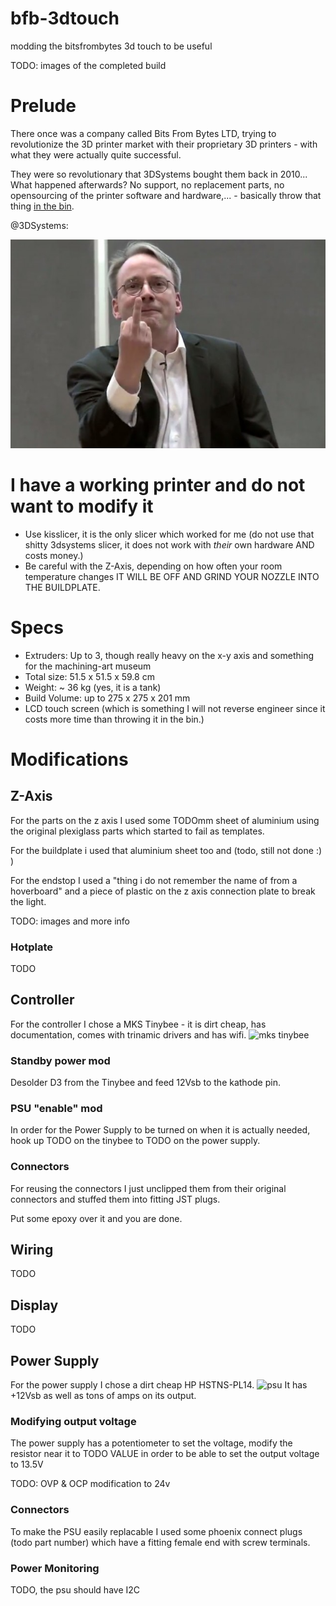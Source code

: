 # bfb-3dtouch
modding the bitsfrombytes 3d touch to be useful

TODO: images of the completed build

# Prelude

There once was a company called Bits From Bytes LTD, trying to revolutionize the 3D printer market with their proprietary 3D printers - with what they were actually quite successful.

They were so revolutionary that 3DSystems bought them back in 2010...
What happened afterwards? No support, no replacement parts, no opensourcing of the printer software and hardware,... - basically throw that thing [in the bin](https://www.youtube.com/watch?v=Y47PDT4coNE).

@3DSystems:

![Linus Torvalds "Fuck you Nvidia"](img/torvaldsnvidia.jpg)

# I have a working printer and do not want to modify it

- Use kisslicer, it is the only slicer which worked for me (do not use that shitty 3dsystems slicer, it does not work with *their* own hardware AND costs money.)
- Be careful with the Z-Axis, depending on how often your room temperature changes IT WILL BE OFF AND GRIND YOUR NOZZLE INTO THE BUILDPLATE.

# Specs

- Extruders: Up to 3, though really heavy on the x-y axis and something for the machining-art museum
- Total size: 51.5 x 51.5 x 59.8 cm
- Weight: ~ 36 kg (yes, it is a tank)
- Build Volume: up to 275 x 275 x 201 mm
- LCD touch screen (which is something I will not reverse engineer since it costs more time than throwing it in the bin.)

# Modifications

## Z-Axis
For the parts on the z axis I used some TODOmm sheet of aluminium using the original plexiglass parts which started to fail as templates.

For the buildplate i used that aluminium sheet too and (todo, still not done :) )

For the endstop I used a "thing i do not remember the name of from a hoverboard" and a piece of plastic on the z axis connection plate to break the light.

TODO: images and more info
### Hotplate
TODO

## Controller
For the controller I chose a MKS Tinybee - it is dirt cheap, has documentation, comes with trinamic drivers and has wifi.
![mks tinybee](img/mkstinybee.jpg)

### Standby power mod
Desolder D3 from the Tinybee and feed 12Vsb to the kathode pin. 

### PSU "enable" mod
In order for the Power Supply to be turned on when it is actually needed, hook up TODO on the tinybee to TODO on the power supply.

### Connectors
For reusing the connectors I just unclipped them from their original connectors and stuffed them into fitting JST plugs. 

Put some epoxy over it and you are done.

## Wiring
TODO

## Display
TODO

## Power Supply
For the power supply I chose a dirt cheap HP HSTNS-PL14.
![psu](img/psu.jpg)
It has +12Vsb as well as tons of amps on its output.
### Modifying output voltage
The power supply has a potentiometer to set the voltage, modify the resistor near it to TODO VALUE in order to be able to set the output voltage to 13.5V

TODO: OVP & OCP modification to 24v 

### Connectors
To make the PSU easily replacable I used some phoenix connect plugs (todo part number) which have a fitting female end with screw terminals.

### Power Monitoring
TODO, the psu should have I2C
